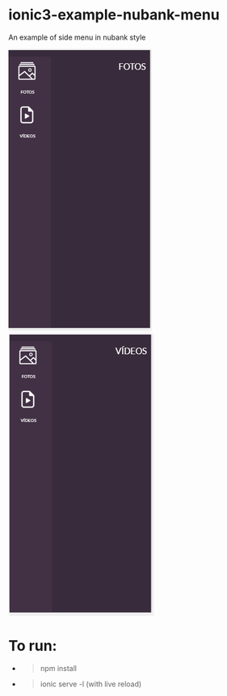 # ionic3-example-nubank-menu
An example of side menu in nubank style

![View this](src/assets/fotos.png)
![View this](src/assets/videos.png)

# To run:
* > npm install
* > ionic serve -l (with live reload)


